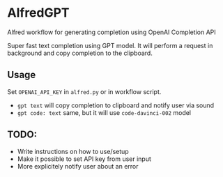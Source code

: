 # AlfredGPT
Alfred workflow for generating completion using OpenAI Completion API

Super fast text completion using GPT model. It will perform a request in background and copy completion to the clipboard.

## Usage

Set `OPENAI_API_KEY` in `alfred.py` or in workflow script.

- `gpt text` will copy completion to clipboard and notify user via sound
- `gpt code: text` same, but it will use `code-davinci-002` model

## TODO:
- Write instructions on how to use/setup
- Make it possible to set API key from user input
- More explicitely notify user about an error
